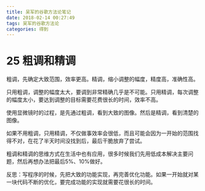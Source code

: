 ```yaml
---
title: 吴军的谷歌方法论笔记
date: 2018-02-14 00:27:49
tags: 吴军的谷歌方法论
categories: 得到
---
```


# 25 粗调和精调

粗调，先确定大致范围，效率更高。精调，缩小调整的幅度，精度高，准确性高。

只用粗调，调整的幅度太大，要调到非常精确几乎是不可能。只用精调，每次调整的幅度太小，要达到调整的目标需要花费很长的时间，效率不高。

使用显微镜时的过程，是先通过粗调，看到大致的图像。然后是精调，看到清楚的图像。

如果不用粗调，只用精调，不仅做事效率会很低，而且可能会因为一开始的范围找得不对，在花了半天时间没找到后，最后干脆放弃了尝试。

粗调和精调的思维方式在生活中也有应用，很多时候我们先用低成本解决主要问题，然后再想办法把最后5%、10%做好。

反思：写程序的时候，先把大致的功能实现，再完善优化功能。如果一开始就对某一块代码不断的优化，要完成功能的实现就需要花很长的时间。
